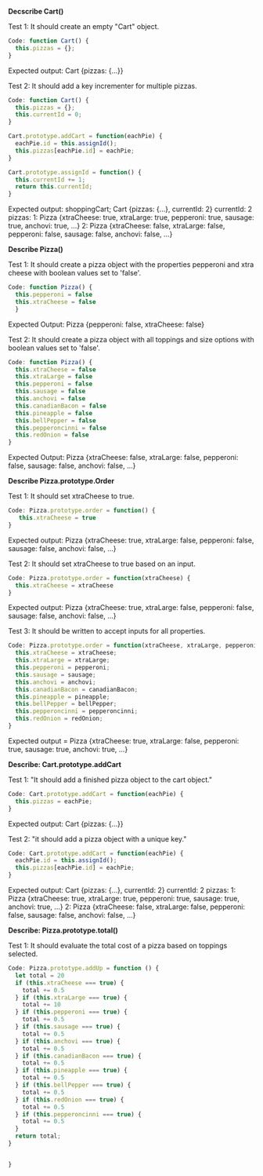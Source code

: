 **Decscribe Cart()**

Test 1: It should create an empty "Cart" object.
```javascript
Code: function Cart() {
  this.pizzas = {};
}
```
Expected output: Cart {pizzas: {…}}

Test 2: It should add a key incrementer for multiple pizzas.
```javascript
Code: function Cart() {
  this.pizzas = {};
  this.currentId = 0;
}

Cart.prototype.addCart = function(eachPie) {
  eachPie.id = this.assignId();
  this.pizzas[eachPie.id] = eachPie;
}

Cart.prototype.assignId = function() {
  this.currentId += 1;
  return this.currentId;
}
```
Expected output: shoppingCart;
Cart {pizzas: {…}, currentId: 2}
currentId: 2
pizzas: 
1: Pizza {xtraCheese: true, xtraLarge: true, pepperoni: true, sausage: true, anchovi: true, …}
2: Pizza {xtraCheese: false, xtraLarge: false, pepperoni: false, sausage: false, anchovi: false, …}

**Describe Pizza()**

Test 1: It should create a pizza object with the properties pepperoni and xtra cheese with boolean values set to 'false'.
```javascript
Code: function Pizza() {
  this.pepperoni = false
  this.xtraCheese = false 
  }
```
Expected Output: Pizza {pepperoni: false, xtraCheese: false}

Test 2: It should create a pizza object with all toppings and size options with boolean values set to 'false'.
```javascript
Code: function Pizza() {
  this.xtraCheese = false
  this.xtraLarge = false
  this.pepperoni = false
  this.sausage = false
  this.anchovi = false
  this.canadianBacon = false
  this.pineapple = false
  this.bellPepper = false
  this.pepperoncinni = false
  this.redOnion = false
}
```
Expected Output: Pizza {xtraCheese: false, xtraLarge: false, pepperoni: false, sausage: false, anchovi: false, …}

**Describe Pizza.prototype.Order**

Test 1: It should set xtraCheese to true.
```javascript
Code: Pizza.prototype.order = function() {
   this.xtraCheese = true
}
```
Expected output: Pizza {xtraCheese: true, xtraLarge: false, pepperoni: false, sausage: false, anchovi: false, …}

Test 2: It should set xtraCheese to true based on an input.
```javascript
Code: Pizza.prototype.order = function(xtraCheese) {
  this.xtraCheese = xtraCheese
}
```
Expected output: Pizza {xtraCheese: true, xtraLarge: false, pepperoni: false, sausage: false, anchovi: false, …}

Test 3: It should be written to accept inputs for all properties.
```javascript
Code: Pizza.prototype.order = function(xtraCheese, xtraLarge, pepperoni, sausage, anchovi, canadianBacon, pineapple, bellPepper, pepperoncinni, redOnion) {
  this.xtraCheese = xtraCheese;
  this.xtraLarge = xtraLarge;
  this.pepperoni = pepperoni;
  this.sausage = sausage;
  this.anchovi = anchovi;
  this.canadianBacon = canadianBacon;
  this.pineapple = pineapple;
  this.bellPepper = bellPepper;
  this.pepperoncinni = pepperoncinni;
  this.redOnion = redOnion;
}
```
Expected output = Pizza {xtraCheese: true, xtraLarge: false, pepperoni: true, sausage: true, anchovi: true, …}

**Describe: Cart.prototype.addCart**

Test 1: "It should add a finished pizza object to the cart object."
```javascript
Code: Cart.prototype.addCart = function(eachPie) {
  this.pizzas = eachPie;
}
```
Expected output: Cart {pizzas: {…}}

Test 2: "it should add a pizza object with a unique key."
```javascript
Code: Cart.prototype.addCart = function(eachPie) {
  eachPie.id = this.assignId();
  this.pizzas[eachPie.id] = eachPie;
}
```
Expected output: Cart {pizzas: {…}, currentId: 2}
currentId: 2
pizzas: 
1: Pizza {xtraCheese: true, xtraLarge: true, pepperoni: true, sausage: true, anchovi: true, …}
2: Pizza {xtraCheese: false, xtraLarge: false, pepperoni: false, sausage: false, anchovi: false, …} 

**Describe: Pizza.prototype.total()**

Test 1: It should evaluate the total cost of a pizza based on toppings selected.
```javascript
Code: Pizza.prototype.addUp = function () {
  let total = 20
  if (this.xtraCheese === true) {
    total += 0.5
  } if (this.xtraLarge === true) {
    total += 10
  } if (this.pepperoni === true) {
    total += 0.5
  } if (this.sausage === true) {
    total += 0.5
  } if (this.anchovi === true) {
    total += 0.5
  } if (this.canadianBacon === true) {
    total += 0.5
  } if (this.pineapple === true) {
    total += 0.5
  } if (this.bellPepper === true) {
    total += 0.5
  } if (this.redOnion === true) {
    total += 0.5
  } if (this.pepperoncinni === true) {
    total += 0.5
  }
  return total;
}


}